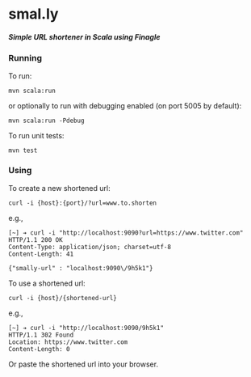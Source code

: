 # smal.ly

##### Simple URL shortener in Scala using Finagle

### Running

To run:

    mvn scala:run
    
or optionally to run with debugging enabled (on port 5005 by default):

    mvn scala:run -Pdebug

To run unit tests:

    mvn test


### Using

To create a new shortened url:

    curl -i {host}:{port}/?url=www.to.shorten
    
e.g.,

    [~] ➔ curl -i "http://localhost:9090?url=https://www.twitter.com"
    HTTP/1.1 200 OK
    Content-Type: application/json; charset=utf-8
    Content-Length: 41

    {"smally-url" : "localhost:9090\/9h5k1"}
    
To use a shortened url:

    curl -i {host}/{shortened-url}
    
e.g.,

    [~] ➔ curl -i "http://localhost:9090/9h5k1"
    HTTP/1.1 302 Found
    Location: https://www.twitter.com
    Content-Length: 0
    
Or paste the shortened url into your browser.
